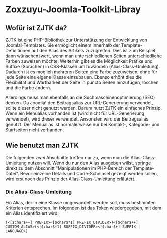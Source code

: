 # Zoxzuyu-Joomla-Toolkit-Libray
## Wofür ist ZJTK da?
ZJTK ist eine PHP-Bibliothek zur Unterstützung der Entwicklung von Joomla!-Templates. Sie ermöglicht einem innerhalb der Template-Definitionen auf den Alias des Artikels zuzugreifen. Dies ist zum Beispiel dann wünschenswert, wenn man unterschiedlichen Seiten unterschiedliche Farben zuweisen möchte. Weiterhin gibt es die Möglichkeit Präfixe und Suffixe (Sprachen) in CSS-Klassen umzuwandeln (Alias-Class-Umleitung). Dadurch ist es möglich mehreren Seiten eine Farbe zuzuweisen, ohne für jede Seite eine eigene Klasse einzubauen. Ebenso erhöht dies die Flexibilität und Wartbarkeit der Seite in puncto Seiten hinzufügen, löschen und die Farbe ändern.

Allerdings muss man ebenfalls an die Suchmaschinenoptimierung (SEO) denken. Da Joomla! den Beitragsalias zur URL-Generierung verwendet, sollte dieser nicht genutzt werden. Darum nutzt ZJTK ein einfaches Prinzip. Wenn ein Menüalias vorhanden ist (wird nicht für URL-Generierung verwendet), wird dieser verwendet. Ansonsten wird der Beitragsalias genutzt. Der Menüalias ist normalerweise nur bei Kontakt-, Kategorie- und Startseiten nicht vorhanden.
## Wie benutzt man ZJTK
Die folgenden zwei Abschnitte treffen nur zu, wenn man die Alias-Class-Umleitung nutzen will. Wenn du nur den Alias ausgeben willst, springe direkt zu dem Abschnitt "Manipulationen im PHP-Bereich der Template-Datei". Bevor einzelne Details und Code-Schnipsel gezeigt werden sollen, wird erst noch das Prinzip der Alias-Class-Umleitung erläutert.
### Die Alias-Class-Umleitung
Ein Alias, der in eine Klasse umgewandelt werden soll, muss bestimmten Kriterien entsprechen. Im folgenden ist das Token wiedergegeben, mit dem ein Alias identifiziert wird:
```
(<[$char$++] PREFIX><[$char$*1] PREFIX_DIVIDER>)<[$char$++] CUSTOM_ALIAS>(<[$char$*1] SUFFIX_DIVIDER><[$char$+] SUFFIX | LANGUAGE>)
```
